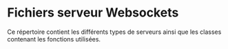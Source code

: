 # Fichiers serveur Websockets

Ce répertoire contient les différents types de serveurs ainsi que les classes contenant les fonctions utilisées.
